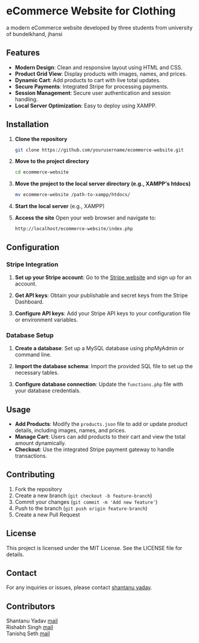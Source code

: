 # eCommerce Website for Clothing

a modern eCommerce website developed by three students from university of bundelkhand, jhansi

## Features

- **Modern Design**: Clean and responsive layout using HTML and CSS.
- **Product Grid View**: Display products with images, names, and prices.
- **Dynamic Cart**: Add products to cart with live total updates.
- **Secure Payments**: Integrated Stripe for processing payments.
- **Session Management**: Secure user authentication and session handling.
- **Local Server Optimization**: Easy to deploy using XAMPP.

## Installation

1. **Clone the repository**
    ```bash
    git clone https://github.com/yourusername/ecommerce-website.git
    ```

2. **Move to the project directory**
    ```bash
    cd ecommerce-website
    ```

3. **Move the project to the local server directory (e.g., XAMPP's htdocs)**
    ```bash
    mv ecommerce-website /path-to-xampp/htdocs/
    ```

4. **Start the local server** (e.g., XAMPP)

5. **Access the site**
    Open your web browser and navigate to:
    ```
    http://localhost/ecommerce-website/index.php
    ```

## Configuration

### Stripe Integration

1. **Set up your Stripe account**: Go to the [Stripe website](https://stripe.com/) and sign up for an account.

2. **Get API keys**: Obtain your publishable and secret keys from the Stripe Dashboard.

3. **Configure API keys**: Add your Stripe API keys to your configuration file or environment variables.

### Database Setup

1. **Create a database**: Set up a MySQL database using phpMyAdmin or command line.

2. **Import the database schema**: Import the provided SQL file to set up the necessary tables.

3. **Configure database connection**: Update the `functions.php` file with your database credentials.

## Usage

- **Add Products**: Modify the `products.json` file to add or update product details, including images, names, and prices.
- **Manage Cart**: Users can add products to their cart and view the total amount dynamically.
- **Checkout**: Use the integrated Stripe payment gateway to handle transactions.

## Contributing

1. Fork the repository
2. Create a new branch (`git checkout -b feature-branch`)
3. Commit your changes (`git commit -m 'Add new feature'`)
4. Push to the branch (`git push origin feature-branch`)
5. Create a new Pull Request

## License

This project is licensed under the MIT License. See the LICENSE file for details.

## Contact

For any inquiries or issues, please contact [shantanu yadav](mailto:shantanuyadav@protonmail.ch).

## Contributors

Shantanu Yadav [mail](mailto:shantanuyadav@protonmail.ch)<br>
Rishabh Singh [mail](mailto:ayushsingh91200@gmail.com)<br>
Tanishq Seth [mail](mailto:tanishqseth772@gmail.com)

